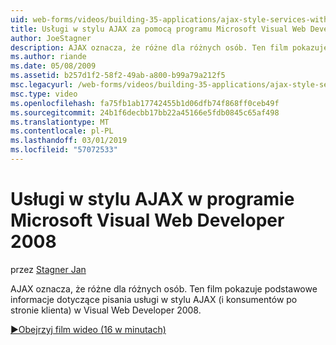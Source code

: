 ```yaml
---
uid: web-forms/videos/building-35-applications/ajax-style-services-with-microsoft-visual-web-developer-2008
title: Usługi w stylu AJAX za pomocą programu Microsoft Visual Web Developer 2008 | Dokumentacja firmy Microsoft
author: JoeStagner
description: AJAX oznacza, że różne dla różnych osób. Ten film pokazuje podstawowe informacje dotyczące pisania usługi w stylu AJAX (i konsumentów po stronie klienta) w Visual Web Dev....
ms.author: riande
ms.date: 05/08/2009
ms.assetid: b257d1f2-58f2-49ab-a800-b99a79a212f5
msc.legacyurl: /web-forms/videos/building-35-applications/ajax-style-services-with-microsoft-visual-web-developer-2008
msc.type: video
ms.openlocfilehash: fa75fb1ab17742455b1d06dfb74f868ff0ceb49f
ms.sourcegitcommit: 24b1f6decbb17bb22a45166e5fdb0845c65af498
ms.translationtype: MT
ms.contentlocale: pl-PL
ms.lasthandoff: 03/01/2019
ms.locfileid: "57072533"
---
```

<a name="ajax-style-services-with-microsoft-visual-web-developer-2008"></a>Usługi w stylu AJAX w programie Microsoft Visual Web Developer 2008
====================
przez [Stagner Jan](https://github.com/JoeStagner)

AJAX oznacza, że różne dla różnych osób. Ten film pokazuje podstawowe informacje dotyczące pisania usługi w stylu AJAX (i konsumentów po stronie klienta) w Visual Web Developer 2008.

[&#9654;Obejrzyj film wideo (16 w minutach)](https://channel9.msdn.com/Blogs/ASP-NET-Site-Videos/ajax-style-services-with-microsoft-visual-web-developer-2008)
